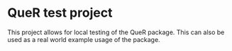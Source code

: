 # QueR test project

This project allows for local testing of the QueR package. This can also be used as a real world example usage of the package.
